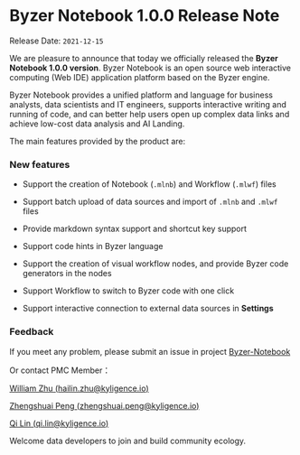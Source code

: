 # Byzer Notebook 1.0.0 Release Note

Release Date: `2021-12-15`

We are pleasure to announce that today we officially released the **Byzer Notebook 1.0.0 version**. Byzer Notebook is an open source web interactive computing (Web IDE) application platform based on the Byzer engine.

Byzer Notebook provides a unified platform and language for business analysts, data scientists and IT engineers, supports interactive writing and running of code, and can better help users open up complex data links and achieve low-cost data analysis and AI Landing.

The main features provided by the product are:

### New features

- Support the creation of Notebook (`.mlnb`) and Workflow (`.mlwf`) files
- Support batch upload of data sources and import of `.mlnb` and `.mlwf` files
- Provide markdown syntax support and shortcut key support
- Support code hints in Byzer language
- Support the creation of visual workflow nodes, and provide Byzer code generators in the nodes
- Support Workflow to switch to Byzer code with one click

- Support interactive connection to external data sources in **Settings**



### Feedback

If you meet any problem, please submit an issue in project [Byzer-Notebook](https://github.com/byzer-org/byzer-notebook)

Or contact PMC Member：

[William Zhu (hailin.zhu@kyligence.io)](mailto:hailin.zhu@kyligence.io)

[Zhengshuai Peng (zhengshuai.peng@kyligence.io)](mailto:zhengshuai.peng@kyligence.io)

[Qi Lin (qi.lin@kyligence.io)](mailto:qi.lin@kyligence.io)


Welcome data developers to join and build community ecology.